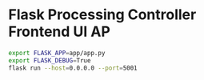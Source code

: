 # Flask Processing Controller Frontend UI AP

```bash
export FLASK_APP=app/app.py
export FLASK_DEBUG=True
flask run --host=0.0.0.0 --port=5001
```
